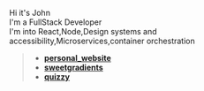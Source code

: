 Hi it's John<br>
I'm a FullStack Developer<br>
I'm into React,Node,Design systems and accessibility,Microservices,container orchestration<br>
> * **[personal_website](https://johnbabu.vercel.app)**<br>
> * **[sweetgradients](https://sweetgradients.vercel.app)**<br>
> * **[quizzy](https://quizzy-flax.vercel.app)**
